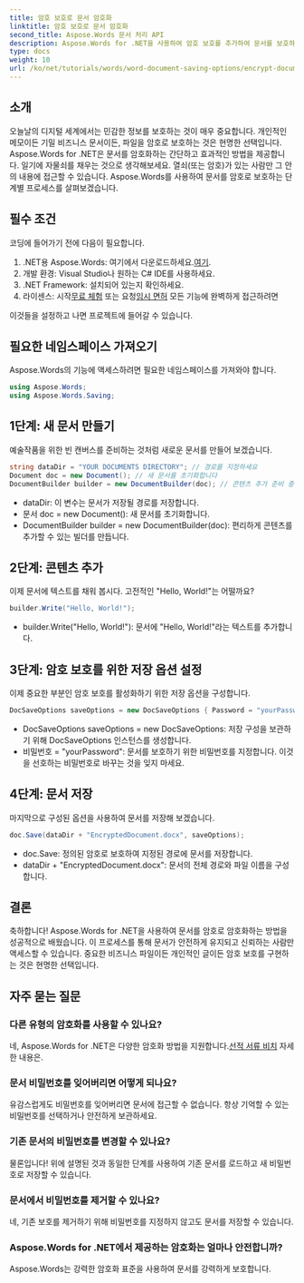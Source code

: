 ```yaml
---
title: 암호 보호로 문서 암호화
linktitle: 암호 보호로 문서 암호화
second_title: Aspose.Words 문서 처리 API
description: Aspose.Words for .NET을 사용하여 암호 보호를 추가하여 문서를 보호하는 방법을 알아보세요. 이 포괄적인 가이드는 프로세스를 안내합니다.
type: docs
weight: 10
url: /ko/net/tutorials/words/word-document-saving-options/encrypt-document-with-password-protect/
---
```

## 소개

오늘날의 디지털 세계에서는 민감한 정보를 보호하는 것이 매우 중요합니다. 개인적인 메모이든 기밀 비즈니스 문서이든, 파일을 암호로 보호하는 것은 현명한 선택입니다. Aspose.Words for .NET은 문서를 암호화하는 간단하고 효과적인 방법을 제공합니다. 일기에 자물쇠를 채우는 것으로 생각해보세요. 열쇠(또는 암호)가 있는 사람만 그 안의 내용에 접근할 수 있습니다. Aspose.Words를 사용하여 문서를 암호로 보호하는 단계별 프로세스를 살펴보겠습니다.

## 필수 조건

코딩에 들어가기 전에 다음이 필요합니다.

1.  .NET용 Aspose.Words: 여기에서 다운로드하세요.[여기](https://releases.aspose.com/words/net/).
2. 개발 환경: Visual Studio나 원하는 C# IDE를 사용하세요.
3. .NET Framework: 설치되어 있는지 확인하세요.
4.  라이센스: 시작[무료 체험](https://releases.aspose.com/) 또는 요청[임시 면허](https://purchase.aspose.com/temporary-license/) 모든 기능에 완벽하게 접근하려면

이것들을 설정하고 나면 프로젝트에 들어갈 수 있습니다.

## 필요한 네임스페이스 가져오기

Aspose.Words의 기능에 액세스하려면 필요한 네임스페이스를 가져와야 합니다.

```csharp
using Aspose.Words;
using Aspose.Words.Saving;
```

## 1단계: 새 문서 만들기

예술작품을 위한 빈 캔버스를 준비하는 것처럼 새로운 문서를 만들어 보겠습니다.

```csharp
string dataDir = "YOUR DOCUMENTS DIRECTORY"; // 경로를 지정하세요
Document doc = new Document(); // 새 문서를 초기화합니다
DocumentBuilder builder = new DocumentBuilder(doc); // 콘텐츠 추가 준비 중
```

- dataDir: 이 변수는 문서가 저장될 경로를 저장합니다.
- 문서 doc = new Document(): 새 문서를 초기화합니다.
- DocumentBuilder builder = new DocumentBuilder(doc): 편리하게 콘텐츠를 추가할 수 있는 빌더를 만듭니다.

## 2단계: 콘텐츠 추가

이제 문서에 텍스트를 채워 봅시다. 고전적인 "Hello, World!"는 어떨까요?

```csharp
builder.Write("Hello, World!");
```

- builder.Write("Hello, World!"): 문서에 "Hello, World!"라는 텍스트를 추가합니다.

## 3단계: 암호 보호를 위한 저장 옵션 설정

이제 중요한 부분인 암호 보호를 활성화하기 위한 저장 옵션을 구성합니다.

```csharp
DocSaveOptions saveOptions = new DocSaveOptions { Password = "yourPassword" }; // 여기에 비밀번호를 설정하세요
```

- DocSaveOptions saveOptions = new DocSaveOptions: 저장 구성을 보관하기 위해 DocSaveOptions 인스턴스를 생성합니다.
- 비밀번호 = "yourPassword": 문서를 보호하기 위한 비밀번호를 지정합니다. 이것을 선호하는 비밀번호로 바꾸는 것을 잊지 마세요.

## 4단계: 문서 저장

마지막으로 구성된 옵션을 사용하여 문서를 저장해 보겠습니다.

```csharp
doc.Save(dataDir + "EncryptedDocument.docx", saveOptions);
```

- doc.Save: 정의된 암호로 보호하여 지정된 경로에 문서를 저장합니다.
- dataDir + "EncryptedDocument.docx": 문서의 전체 경로와 파일 이름을 구성합니다.

## 결론

축하합니다! Aspose.Words for .NET을 사용하여 문서를 암호로 암호화하는 방법을 성공적으로 배웠습니다. 이 프로세스를 통해 문서가 안전하게 유지되고 신뢰하는 사람만 액세스할 수 있습니다. 중요한 비즈니스 파일이든 개인적인 글이든 암호 보호를 구현하는 것은 현명한 선택입니다.

## 자주 묻는 질문

### 다른 유형의 암호화를 사용할 수 있나요?
 네, Aspose.Words for .NET은 다양한 암호화 방법을 지원합니다.[선적 서류 비치](https://reference.aspose.com/words/net/) 자세한 내용은.

### 문서 비밀번호를 잊어버리면 어떻게 되나요?
유감스럽게도 비밀번호를 잊어버리면 문서에 접근할 수 없습니다. 항상 기억할 수 있는 비밀번호를 선택하거나 안전하게 보관하세요.

### 기존 문서의 비밀번호를 변경할 수 있나요?
물론입니다! 위에 설명된 것과 동일한 단계를 사용하여 기존 문서를 로드하고 새 비밀번호로 저장할 수 있습니다.

### 문서에서 비밀번호를 제거할 수 있나요?
네, 기존 보호를 제거하기 위해 비밀번호를 지정하지 않고도 문서를 저장할 수 있습니다.

### Aspose.Words for .NET에서 제공하는 암호화는 얼마나 안전합니까?
Aspose.Words는 강력한 암호화 표준을 사용하여 문서를 강력하게 보호합니다.
